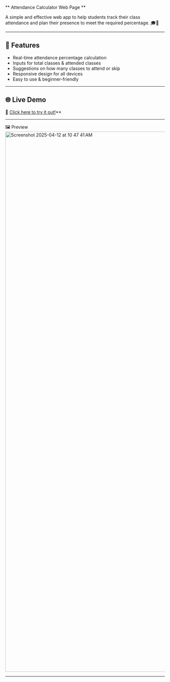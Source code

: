  ** Attendance Calculator Web Page **

A simple and effective web app to help students track their class attendance and plan their presence to meet the required percentage. 🎓📅

----------------------------------------------------------------------------------------------------------------------------------------------------------------------------------

## 📌 Features

-  Real-time attendance percentage calculation
-  Inputs for total classes & attended classes
-  Suggestions on how many classes to attend or skip
-  Responsive design for all devices
-  Easy to use & beginner-friendly

---

## 🌐 Live Demo



🔗 [Click here to try it out!](https://zenharsha.github.io/Attendance/)**

---

 🖼️ Preview
<img width="1706" alt="Screenshot 2025-04-12 at 10 47 41 AM" src="https://github.com/user-attachments/assets/00a59727-06c1-45ad-b3b1-88ccbd4fe69f" />



---



